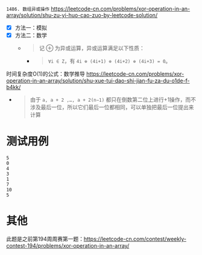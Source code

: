 
`1486. 数组异或操作` https://leetcode-cn.com/problems/xor-operation-in-an-array/solution/shu-zu-yi-huo-cao-zuo-by-leetcode-solution/
- [x] 方法一：模拟
- [x] 方法二：数学
  * > 记 ⊕ 为异或运算，异或运算满足以下性质：
    + > `∀i ∈ Z`，有 `4i ⊕ (4i+1) ⊕ (4i+2) ⊕ (4i+3) = 0`。

时间复杂度O(1)的公式：数学推导 https://leetcode-cn.com/problems/xor-operation-in-an-array/solution/shu-xue-tui-dao-shi-jian-fu-za-du-o1de-f-b4kk/
- > 由于 `a, a + 2 ,…, a + 2(n−1)` 都只在倒数第二位上进行+1操作，而不涉及最后一位，所以它们最后一位都相同，可以单独把最后一位提出来计算

# 测试用例

```
5
0
4
3
1
7
10
5
```

# 其他

此题是之前第194周周赛第一题：https://leetcode-cn.com/contest/weekly-contest-194/problems/xor-operation-in-an-array/
